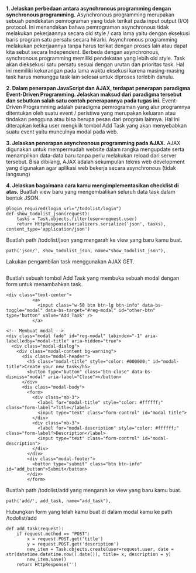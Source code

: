  **1. Jelaskan perbedaan antara asynchronous programming dengan synchronous programming.**
 Asynchronous programming merupakan sebuah pendekatan pemrograman yang tidak terikat pada input output (I/O)  protocol. Ini menandakan bahwa pemrograman asynchronous tidak melakukan pekerjaannya secara old style / cara lama yaitu dengan eksekusi baris program satu persatu secara hirarki. Asynchronous programming melakukan pekerjaannya tanpa harus terikat dengan proses lain atau dapat kita sebut secara Independent. 
 Berbeda dengan asynchronous, synchronous programming memiliki pendekatan yang lebih old style. Task akan dieksekusi satu persatu sesuai dengan urutan dan prioritas task. Hal ini memiliki kekurangan pada lama waktu eksekusi karena masing-masing task harus menunggu task lain selesai untuk diproses terlebih dahulu.

 **2. Dalam penerapan JavaScript dan AJAX, terdapat penerapan paradigma Event-Driven Programming. Jelaskan maksud dari paradigma tersebut dan sebutkan salah satu contoh penerapannya pada tugas ini.**
 Event-Driven Programming adalah paradigma pemrograman yang alur programnya ditentukan oleh suatu event / peristiwa yang merupakan keluaran atau tindakan pengguna atau bisa berupa pesan dari program lainnya. Hal ini diterapkan ketika user mengklik tombol Add Task yang akan menyebabkan suatu event yaitu munculnya modal pada web.

 **3. Jelaskan penerapan asynchronous programming pada AJAX.**
 AJAX digunakan untuk mempermudah website dalam rangka mengupdate serta menampilkan data-data baru tanpa perlu melakukan reload dari server tersebut. Bisa dibilang, AJAX adalah sekumpulan teknis web development yang digunakan agar aplikasi web bekerja secara asynchronous (tidak langsung)

 **4. Jelaskan bagaimana cara kamu mengimplementasikan checklist di atas.**
Buatlah view baru yang mengembalikan seluruh data task dalam bentuk JSON.
```shell
@login_required(login_url="/todolist/login")
def show_todolist_json(request):
    tasks = Task.objects.filter(user=request.user)
    return HttpResponse(serializers.serialize('json', tasks), content_type='application/json')
```
Buatlah path /todolist/json yang mengarah ke view yang baru kamu buat.
```shell
path('json/', show_todolist_json, name="show_todolist_json"),
```
Lakukan pengambilan task menggunakan AJAX GET.
```shell

```
Buatlah sebuah tombol Add Task yang membuka sebuah modal dengan form untuk menambahkan task.
```shell
<div class="text-center">
          <a>
            <input class="w-50 btn btn-lg btn-info" data-bs-toggle="modal" data-bs-target="#reg-modal" id="other-btn" type="button" value="Add Task" />
          </a>

<!-- Membuat modal -->
<div class="modal fade" id="reg-modal" tabindex="-1" aria-labelledby="modal-title" aria-hidden="true">
  <div class="modal-dialog">
    <div class="modal-content bg-warning">
      <div class="modal-header">
        <h5 class="modal-title" style="color: #000000;" id="modal-title">Create your new task</h5>
        <button type="button" class="btn-close" data-bs-dismiss="modal" aria-label="Close"></button>
      </div>
      <div class="modal-body">
        <form>
          <div class="mb-3">
            <label for="modal-title" style="color: #ffffff;" class="form-label">Title</label>
            <input type="text" class="form-control" id="modal title">
          </div>
          <div class="mb-3">
            <label for="modal-description" style="color: #ffffff;" class="form-label">Description</label>
            <input type="text" class="form-control" id="modal-description">
          </div>
        </div>
        <div class="modal-footer">
          <button type="submit" class="btn btn-info" id="add_button">Submit</button>
        </div>
        </form>
```
Buatlah path /todolist/add yang mengarah ke view yang baru kamu buat.
```shell
path('add/', add_task, name="add_task"),
```
Hubungkan form yang telah kamu buat di dalam modal kamu ke path /todolist/add
```shell
def add_task(request):
    if request.method == "POST":
        x = request.POST.get('title')
        y = request.POST.get('description')
        new_item = Task.objects.create(user=request.user, date = str(datetime.datetime.now().date()), title= x, description = y)
        new_item.save()
    return HttpResponse('')
```


 